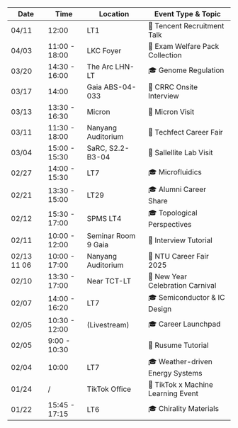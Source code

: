 
| Date        | Time          | Location            | Event Type & Topic                 |
| ----------- | ------------- | ------------------- | ---------------------------------- |
| 04/11       | 12:00         | LT1                 | 👔 Tencent Recruitment Talk        |
| 04/03       | 11:00 - 18:00 | LKC Foyer           | 🎀 Exam Welfare Pack Collection    |
| 03/20       | 14:30 - 16:00 | The Arc LHN-LT      | 🎓 Genome Regulation               |
| 03/17       | 14:00         | Gaia ABS-04-033     | 👔 CRRC Onsite Interview           |
| 03/13       | 13:30 - 16:30 | Micron              | 🚌 Micron Visit                    |
| 03/11       | 11:30 - 18:00 | Nanyang Auditorium  | 👔 Techfect Career Fair            |
| 03/04       | 15:00 - 15:30 | SaRC, S2.2-B3-04    | 🚌 Sallellite Lab Visit            |
| 02/27       | 14:00 - 15:30 | LT7                 | 🎓 Microfluidics                   |
| 02/21       | 13:30 - 15:00 | LT29                | 🎓 Alumni Career Share             |
| 02/12       | 15:30 - 17:00 | SPMS LT4            | 🎓 Topological Perspectives        |
| 02/11       | 10:00 - 12:00 | Seminar Room 9 Gaia | 👔 Interview Tutorial              |
| 02/13 11 06 | 10:00 - 17:00 | Nanyang Auditorium  | 👔 NTU Career Fair 2025            |
| 02/10       | 13:30 - 17:00 | Near TCT-LT         | 🎉 New Year Celebration Carnival   |
| 02/07       | 14:00 - 16:20 | LT7                 | 🎓 Semiconductor & IC Design       |
| 02/05       | 10:30 - 12:00 | (Livestream)        | 🎓 Career Launchpad                |
| 02/05       | 9:00 - 10:30  |                     | 👔 Rusume Tutorial                 |
| 02/04       | 10:00         | LT7                 | 🎓 Weather-driven Energy Systems   |
| 01/24       | /             | TikTok Office       | 🚌 TikTok x Machine Learning Event |
| 01/22       | 15:45 - 17:15 | LT6                 | 🎓 Chirality Materials             |

